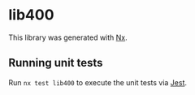 # lib400

This library was generated with [Nx](https://nx.dev).


## Running unit tests

Run `nx test lib400` to execute the unit tests via [Jest](https://jestjs.io).


